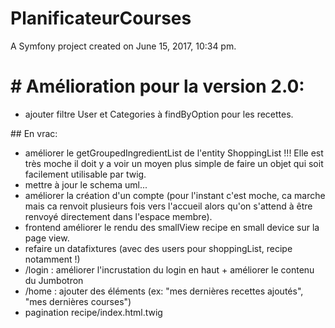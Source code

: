 PlanificateurCourses
====================

A Symfony project created on June 15, 2017, 10:34 pm.

# # Amélioration pour la version 2.0:
- ajouter filtre User et Categories à findByOption pour les recettes.

## En vrac:

- améliorer le getGroupedIngredientList de l'entity ShoppingList !!! Elle est très moche il doit y a voir un moyen plus simple de faire un objet qui soit facilement utilisable par twig.
- mettre à jour le schema uml...
- améliorer la création d'un compte (pour l'instant c'est moche, ca marche mais ca renvoit plusieurs fois vers l'accueil alors qu'on s'attend à être renvoyé directement dans l'espace membre).
- frontend améliorer le rendu des smallView recipe en small device sur la page view.
- refaire un datafixtures (avec des users pour shoppingList, recipe notamment !)
- /login : améliorer l'incrustation du login en haut + améliorer le contenu du Jumbotron
- /home : ajouter des éléments (ex: "mes dernières recettes ajoutés", "mes dernières courses")
- pagination recipe/index.html.twig
